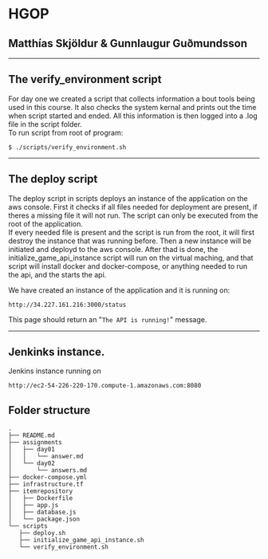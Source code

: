 
# HGOP
## Matthías Skjöldur & Gunnlaugur Guðmundsson
****
## The verify_environment script
For day one we created a script that collects information a bout tools being used in this course. It also checks the system kernal and prints out the time when script started and ended. All this information is then logged into a .log file in the script folder.  
To run script from root of program:
````
$ ./scripts/verify_environment.sh
````
  ****
## The deploy script

The deploy script in scripts deploys an instance of the application on the aws console. First it checks if all files needed for deployment are present, if theres a missing file it will not run. The script can only be executed from the root of the application.  
If every needed file is present and the script is run from the root, it will first destroy the instance that was running before. Then a new instance will be initiated and deployd to the aws console. After thad is done, the initialize_game_api_instance script will run on the virtual maching, and that script will install docker and docker-compose, or anything needed to run the api, and the starts the api.  
  
  We have created an instance of the application and it is running on: 
  ```
  http://34.227.161.216:3000/status
```
This page should return an "`The API is running!`" message.
****

## Jenkinks instance.

Jenkins instance running on 
````
http://ec2-54-226-220-170.compute-1.amazonaws.com:8080
````


## Folder structure
```
.
├── README.md
├── assignments
│   ├── day01
│   │   └── answer.md
│   └── day02
│       └── answers.md
├── docker-compose.yml
├── infrastructure.tf
├── itemrepository
│   ├── Dockerfile
│   ├── app.js
│   ├── database.js
│   └── package.json
└── scripts
   ├── deploy.sh
   ├── initialize_game_api_instance.sh
   └── verify_environment.sh

```